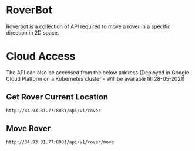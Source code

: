 # RoverBot
Roverbot is a collection of API required to move a rover in a specific direction in 2D space.

# Cloud Access
The API can also be accessed from the below address (Deployed in Google Cloud Platform on a Kubernetes cluster - Will be available till 28-05-2021)

## Get Rover Current Location
`http://34.93.81.77:8081/api/v1/rover`

## Move Rover
`http://34.93.81.77:8081/api/v1/rover/move`

